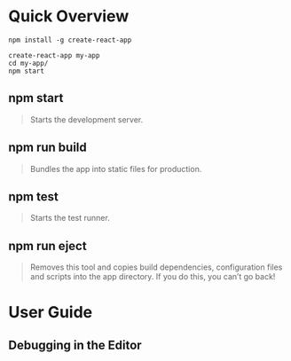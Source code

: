 # Quick Overview

~~~
npm install -g create-react-app

create-react-app my-app
cd my-app/
npm start
~~~

## npm start
>Starts the development server.

## npm run build
>Bundles the app into static files for production.

## npm test
>Starts the test runner.

## npm run eject
>Removes this tool and copies build dependencies, configuration files and scripts into the app directory. If you do this, you can’t go back!

# User Guide

## Debugging in the Editor